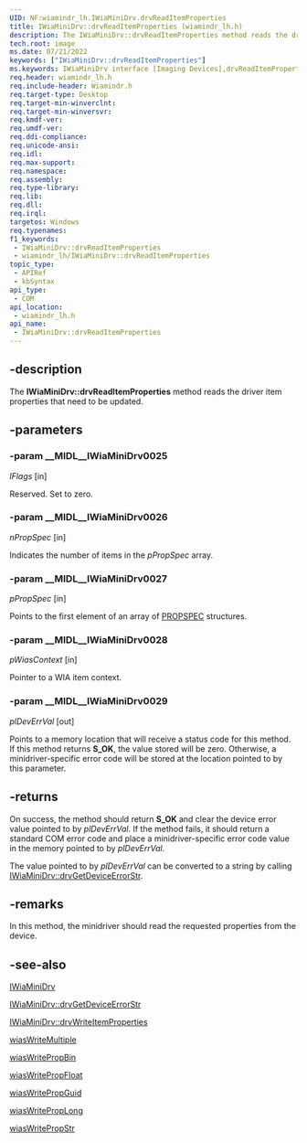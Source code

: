 ```yaml
---
UID: NF:wiamindr_lh.IWiaMiniDrv.drvReadItemProperties
title: IWiaMiniDrv::drvReadItemProperties (wiamindr_lh.h)
description: The IWiaMiniDrv::drvReadItemProperties method reads the driver item properties that need to be updated.
tech.root: image
ms.date: 07/21/2022
keywords: ["IWiaMiniDrv::drvReadItemProperties"]
ms.keywords: IWiaMiniDrv interface [Imaging Devices],drvReadItemProperties method, IWiaMiniDrv.drvReadItemProperties, IWiaMiniDrv::drvReadItemProperties, MiniDrv_515d9cc7-c76a-4a15-9cc1-59be834382fe.xml, drvReadItemProperties, drvReadItemProperties method [Imaging Devices], drvReadItemProperties method [Imaging Devices],IWiaMiniDrv interface, image.iwiaminidrv_drvreaditemproperties, wiamindr_lh/IWiaMiniDrv::drvReadItemProperties
req.header: wiamindr_lh.h
req.include-header: Wiamindr.h
req.target-type: Desktop
req.target-min-winverclnt: 
req.target-min-winversvr: 
req.kmdf-ver: 
req.umdf-ver: 
req.ddi-compliance: 
req.unicode-ansi: 
req.idl: 
req.max-support: 
req.namespace: 
req.assembly: 
req.type-library: 
req.lib: 
req.dll: 
req.irql: 
targetos: Windows
req.typenames: 
f1_keywords:
 - IWiaMiniDrv::drvReadItemProperties
 - wiamindr_lh/IWiaMiniDrv::drvReadItemProperties
topic_type:
 - APIRef
 - kbSyntax
api_type:
 - COM
api_location:
 - wiamindr_lh.h
api_name:
 - IWiaMiniDrv::drvReadItemProperties
---
```


## -description

The **IWiaMiniDrv::drvReadItemProperties** method reads the driver item properties that need to be updated.

## -parameters

### -param __MIDL__IWiaMiniDrv0025

*lFlags* [in]

Reserved. Set to zero.

### -param __MIDL__IWiaMiniDrv0026

*nPropSpec* [in]

Indicates the number of items in the *pPropSpec* array.

### -param __MIDL__IWiaMiniDrv0027

*pPropSpec* [in]

Points to the first element of an array of [PROPSPEC](/windows/win32/api/propidlbase/ns-propidlbase-propspec) structures.

### -param __MIDL__IWiaMiniDrv0028

*pWiasContext* [in]

Pointer to a WIA item context.

### -param __MIDL__IWiaMiniDrv0029

*plDevErrVal* [out]

Points to a memory location that will receive a status code for this method. If this method returns **S_OK**, the value stored will be zero. Otherwise, a minidriver-specific error code will be stored at the location pointed to by this parameter.

## -returns

On success, the method should return **S_OK** and clear the device error value pointed to by *plDevErrVal*. If the method fails, it should return a standard COM error code and place a minidriver-specific error code value in the memory pointed to by *plDevErrVal*.

The value pointed to by *plDevErrVal* can be converted to a string by calling [IWiaMiniDrv::drvGetDeviceErrorStr](./nf-wiamindr_lh-iwiaminidrv-drvgetdeviceerrorstr.md).

## -remarks

In this method, the minidriver should read the requested properties from the device.

## -see-also

[IWiaMiniDrv](./nn-wiamindr_lh-iwiaminidrv.md)

[IWiaMiniDrv::drvGetDeviceErrorStr](./nf-wiamindr_lh-iwiaminidrv-drvgetdeviceerrorstr.md)

[IWiaMiniDrv::drvWriteItemProperties](./nf-wiamindr_lh-iwiaminidrv-drvwriteitemproperties.md)

[wiasWriteMultiple](../wiamdef/nf-wiamdef-wiaswritemultiple.md)

[wiasWritePropBin](../wiamdef/nf-wiamdef-wiaswritepropbin.md)

[wiasWritePropFloat](../wiamdef/nf-wiamdef-wiaswritepropfloat.md)

[wiasWritePropGuid](../wiamdef/nf-wiamdef-wiaswritepropguid.md)

[wiasWritePropLong](../wiamdef/nf-wiamdef-wiaswriteproplong.md)

[wiasWritePropStr](../wiamdef/nf-wiamdef-wiaswritepropstr.md)
